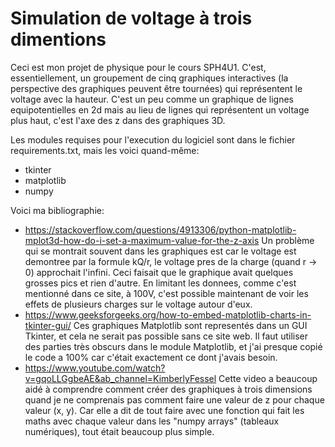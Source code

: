 # Simulation de voltage à trois dimentions
Ceci est mon projet de physique pour le cours SPH4U1. C'est, essentiellement, un groupement de cinq graphiques interactives (la perspective des graphiques peuvent être tournées) qui représentent le voltage avec la hauteur. C'est un peu comme un graphique de lignes equipotentielles en 2d mais au lieu de lignes qui représentent un voltage plus haut, c'est l'axe des z dans des graphiques 3D. 

Les modules requises pour l'execution du logiciel sont dans le fichier requirements.txt, mais les voici quand-même:
- tkinter
- matplotlib
- numpy

Voici ma bibliographie:
- https://stackoverflow.com/questions/4913306/python-matplotlib-mplot3d-how-do-i-set-a-maximum-value-for-the-z-axis 
  Un problème qui se montrait souvent dans les graphiques est car le voltage est demontree par la formule kQ/r, le voltage pres de la charge (quand r -> 0) approchait l'infini. Ceci faisait que le graphique avait quelques grosses pics et rien d'autre. En limitant les donnees, comme c'est mentionné dans ce site, à 100V, c'est possible maintenant de voir les effets de plusieurs charges sur le voltage autour d'eux.
- https://www.geeksforgeeks.org/how-to-embed-matplotlib-charts-in-tkinter-gui/ 
  Ces graphiques Matplotlib sont representés dans un GUI Tkinter, et cela ne serait pas possible sans ce site web. Il faut utiliser des parties très obscurs dans le module Matplotlib, et j'ai presque copié le code a 100% car c'était exactement ce dont j'avais besoin.
- https://www.youtube.com/watch?v=gqoLLGgbeAE&ab_channel=KimberlyFessel 
  Cette video a beaucoup aidé à comprendre comment créer des graphiques à trois dimensions quand je ne comprenais pas comment faire une valeur de z pour chaque valeur (x, y). Car elle a dit de tout faire avec une fonction qui fait les maths avec chaque valeur dans les "numpy arrays" (tableaux numériques), tout était beaucoup plus simple. 
